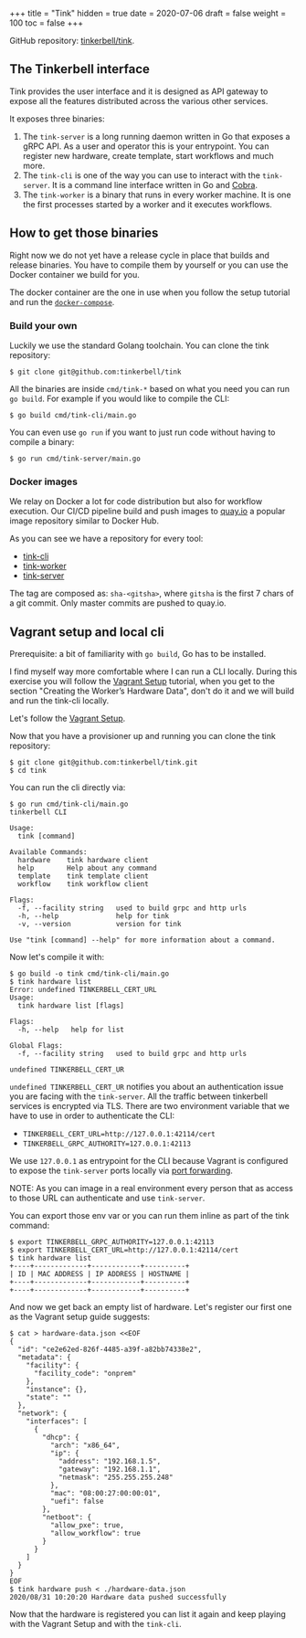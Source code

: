 +++
title = "Tink"
hidden = true
date = 2020-07-06
draft = false
weight = 100
toc = false
+++

GitHub repository: [tinkerbell/tink](https://github.com/tinkerbell/tink).

## The Tinkerbell interface

Tink provides the user interface and it is designed as API gateway to expose all
the features distributed across the various other services.

It exposes three binaries:

1. The `tink-server` is a long running daemon written in Go that exposes a gRPC
   API. As a user and operator this is your entrypoint. You can register new
   hardware, create template, start workflows and much more.
2. The `tink-cli` is one of the way you can use to interact with the
   `tink-server`. It is a command line interface written in Go and
   [Cobra](https://github.com/spf13/cobra).
3. The `tink-worker` is a binary that runs in every worker machine. It is one
   the first processes started by a worker and it executes workflows.

## How to get those binaries

Right now we do not yet have a release cycle in place that builds and release
binaries. You have to compile them by yourself or you can use the Docker
container we build for you.

The docker container are the one in use when you follow the setup tutorial and
run the
[`docker-compose`](https://github.com/tinkerbell/tink/blob/master/deploy/docker-compose.yml#L4).

### Build your own

Luckily we use the standard Golang toolchain. You can clone the tink repository:

```
$ git clone git@github.com:tinkerbell/tink
```

All the binaries are inside `cmd/tink-*` based on what you need you can run `go
build`. For example if you would like to compile the CLI:

```
$ go build cmd/tink-cli/main.go
```

You can even use `go run` if you want to just run code without having to compile
a binary:

```
$ go run cmd/tink-server/main.go
```

### Docker images

We relay on Docker a lot for code distribution but also for workflow execution.
Our CI/CD pipeline build and push images to
[quay.io](https://quay.io/tinkerbell) a popular image repository similar to
Docker Hub.

As you can see we have a repository for every tool:

* [tink-cli](https://quay.io/repository/tinkerbell/tink-cli?tab=tags)
* [tink-worker](https://quay.io/repository/tinkerbell/tink-worker?tab=tags)
* [tink-server](https://quay.io/repository/tinkerbell/tink?tab=tags)

The tag are composed as: `sha-<gitsha>`, where `gitsha` is the first 7 chars of
a git commit. Only master commits are pushed to quay.io.

## Vagrant setup and local cli

Prerequisite: a bit of familiarity with `go build`, Go has to be installed.

I find myself way more comfortable where I can run a CLI locally. During this
exercise you will follow the [Vagrant Setup](/docs/setup/local-with-vagrant)
tutorial, when you get to the section "Creating the Worker’s Hardware Data",
don't do it and we will build and run the tink-cli locally.

Let's follow the [Vagrant Setup](/docs/setup/local-with-vagrant).

Now that you have a provisioner up and running you can clone the tink
repository:

```
$ git clone git@github.com:tinkerbell/tink.git
$ cd tink
```

You can run the cli directly via:

```
$ go run cmd/tink-cli/main.go
tinkerbell CLI

Usage:
  tink [command]

Available Commands:
  hardware    tink hardware client
  help        Help about any command
  template    tink template client
  workflow    tink workflow client

Flags:
  -f, --facility string   used to build grpc and http urls
  -h, --help              help for tink
  -v, --version           version for tink

Use "tink [command] --help" for more information about a command.
```

Now let's compile it with:

```
$ go build -o tink cmd/tink-cli/main.go
$ tink hardware list
Error: undefined TINKERBELL_CERT_URL
Usage:
  tink hardware list [flags]

Flags:
  -h, --help   help for list

Global Flags:
  -f, --facility string   used to build grpc and http urls

undefined TINKERBELL_CERT_UR
```

`undefined TINKERBELL_CERT_UR` notifies you about an authentication issue you
are facing with the `tink-server`. All the traffic between tinkerbell services is encrypted via TLS.
There are two environment variable that we have to use in order to authenticate
the CLI:

- `TINKERBELL_CERT_URL=http://127.0.0.1:42114/cert`
- `TINKERBELL_GRPC_AUTHORITY=127.0.0.1:42113`

We use `127.0.0.1` as entrypoint for the CLI because Vagrant is configured to
expose the `tink-server` ports locally via [port
forwarding](https://www.vagrantup.com/docs/networking/forwarded_ports).

NOTE: As you can image in a real environment every person that as access to those URL
can authenticate and use `tink-server`.

You can export those env var or you can run them inline as part of the tink
command:

```
$ export TINKERBELL_GRPC_AUTHORITY=127.0.0.1:42113
$ export TINKERBELL_CERT_URL=http://127.0.0.1:42114/cert
$ tink hardware list
+----+-------------+------------+----------+
| ID | MAC ADDRESS | IP ADDRESS | HOSTNAME |
+----+-------------+------------+----------+
+----+-------------+------------+----------+
```

And now we get back an empty list of hardware. Let's register our first one as
the Vagrant setup guide suggests:

```
$ cat > hardware-data.json <<EOF
{
  "id": "ce2e62ed-826f-4485-a39f-a82bb74338e2",
  "metadata": {
    "facility": {
      "facility_code": "onprem"
    },
    "instance": {},
    "state": ""
  },
  "network": {
    "interfaces": [
      {
        "dhcp": {
          "arch": "x86_64",
          "ip": {
            "address": "192.168.1.5",
            "gateway": "192.168.1.1",
            "netmask": "255.255.255.248"
          },
          "mac": "08:00:27:00:00:01",
          "uefi": false
        },
        "netboot": {
          "allow_pxe": true,
          "allow_workflow": true
        }
      }
    ]
  }
}
EOF
$ tink hardware push < ./hardware-data.json
2020/08/31 10:20:20 Hardware data pushed successfully
```

Now that the hardware is registered you can list it again and keep playing with
the Vagrant Setup and with the `tink-cli`.
